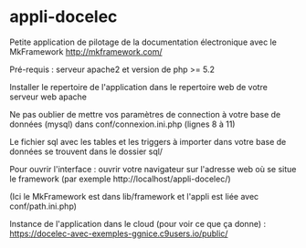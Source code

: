 # appli-docelec
Petite application de pilotage de la documentation électronique avec le MkFramework http://mkframework.com/

Pré-requis : serveur apache2 et version de php >= 5.2

Installer le repertoire de l'application dans le repertoire web de votre serveur web apache

Ne pas oublier de mettre vos paramètres de connection à votre base de données (mysql) dans conf/connexion.ini.php (lignes 8 à 11)

Le fichier sql avec les tables et les triggers à importer dans votre base de données se trouvent dans le dossier sql/

Pour ouvrir l'interface : ouvrir votre navigateur sur l'adresse web où se situe le framework (par exemple http://localhost/appli-docelec/)

(Ici le MkFramework est dans lib/framework et l'appli est liée avec conf/path.ini.php)

Instance de l'application dans le cloud (pour voir ce que ça donne) : https://docelec-avec-exemples-ggnice.c9users.io/public/
